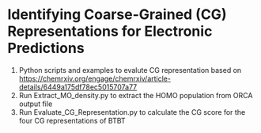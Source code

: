 # Identifying Coarse-Grained (CG) Representations for Electronic Predictions
1. Python scripts and examples to evalute CG representation based on https://chemrxiv.org/engage/chemrxiv/article-details/6449a175df78ec5015707a77
2. Run Extract_MO_density.py to extract the HOMO population from ORCA output file
3. Run Evaluate_CG_Representation.py to calculate the CG score for the four CG representations of BTBT 
